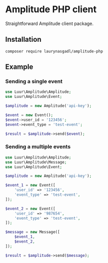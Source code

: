# Amplitude PHP client
Straightforward Amplitude client package.

## Installation
`composer require laurynasgadl/amplitude-php`

## Example

### Sending a single event
```php
use Luur\Amplitude\Amplitude;
use Luur\Amplitude\Event;

$amplitude = new Amplitude('api-key');

$event = new Event();
$event->user_id = '123456';
$event->event_type = 'test-event';

$result = $amplitude->send($event);
```

### Sending a multiple events
```php
use Luur\Amplitude\Amplitude;
use Luur\Amplitude\Message;
use Luur\Amplitude\Event;

$amplitude = new Amplitude('api-key');

$event_1 = new Event([
    'user_id' => '123456',
    'event_type' => 'test-event',
]);

$event_2 = new Event([
    'user_id' => '987654',
    'event_type' => 'test-event',
]);

$message = new Message([
    $event_1,
    $event_2,
]);

$result = $amplitude->send($message);
```